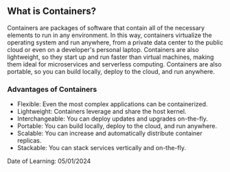 ## What is Containers?
Containers are packages of software that contain all of the necessary elements to run in any environment. In this way, containers virtualize the operating system and run anywhere, from a private data center to the public cloud or even on a developer's personal laptop. Containers are also lightweight, so they start up and run faster than virtual machines, making them ideal for microservices and serverless computing. Containers are also portable, so you can build locally, deploy to the cloud, and run anywhere.
### Advantages of Containers
* Flexible: Even the most complex applications can be containerized.
* Lightweight: Containers leverage and share the host kernel.
* Interchangeable: You can deploy updates and upgrades on-the-fly.
* Portable: You can build locally, deploy to the cloud, and run anywhere.
* Scalable: You can increase and automatically distribute container replicas.
* Stackable: You can stack services vertically and on-the-fly.

Date of Learning: 05/01/2024
